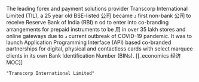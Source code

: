 The leading forex and payment solutions provider Transcorp International Limited (TIL), a 25 year old BSE-listed 公司 became د first non-bank 公司 to receive Reserve Bank of India (RBI) n	od to enter into co-branding arrangements for prepaid instruments to be 用  in over 35 lakh stores and online gateways due to د current outbreak of COVID-19 pandemic. It was to launch Application Programming Interface (API) based co-branded partnerships for digital, physical and contactless cards with select marquee clients in its own Bank Identification Number (BINs).
[[_economics 经济 MOC]]

```query 2021-10-03 20:17
"Transcorp International Limited"
```